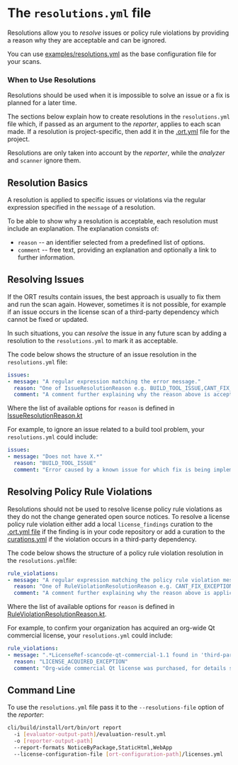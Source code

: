 # The `resolutions.yml` file

Resolutions allow you to *resolve* issues or policy rule violations
by providing a reason why they are acceptable and can be ignored.

You can use [examples/resolutions.yml](examples/resolutions.yml) as the base configuration file for your scans.

### When to Use Resolutions
Resolutions should be used when it is impossible to solve an issue or a fix is planned for a later time.

The sections below explain how to create resolutions in the `resolutions.yml` file
which, if passed as an argument to the _reporter_, applies to each scan made. If a resolution is project-specific,
then add it in the [.ort.yml](config-file-ort-yml.md) file for the project.

Resolutions are only taken into account by the _reporter_, while the _analyzer_ and `scanner` ignore them.

## Resolution Basics

A resolution is applied to specific issues or violations via the regular expression specified
in the `message` of a resolution.

To be able to show why a resolution is acceptable, each resolution must include an explanation. 
The explanation consists of:

* `reason` -- an identifier selected from a predefined list of options. 
* `comment` -- free text, providing an explanation and optionally a link to further information.

## Resolving Issues

If the ORT results contain issues, the best approach is usually to fix them and run the scan again. 
However, sometimes it is not possible, for example if an issue occurs in the license scan
of a third-party dependency which cannot be fixed or updated.

In such situations, you can *resolve* the issue in any future scan by adding a resolution
to the `resolutions.yml` to mark it as acceptable.

The code below shows the structure of an issue resolution in the `resolutions.yml` file:

```yaml
issues:
- message: "A regular expression matching the error message."
  reason: "One of IssueResolutionReason e.g. BUILD_TOOL_ISSUE,CANT_FIX_ISSUE,SCANNER_ISSUE."
  comment: "A comment further explaining why the reason above is acceptable."
```
Where the list of available options for `reason` is defined in
[IssueResolutionReason.kt](../model/src/main/kotlin/config/IssueResolutionReason.kt)

For example, to ignore an issue related to a build tool problem, your `resolutions.yml` could include:

```yaml
issues:
- message: "Does not have X.*"
  reason: "BUILD_TOOL_ISSUE"
  comment: "Error caused by a known issue for which fix is being implemented, see https://github.com/..."
```

## Resolving Policy Rule Violations

Resolutions should not be used to resolve license policy rule violations as they do not
the change generated open source notices.
To resolve a license policy rule violation either add a local `license_findings` curation
to the [.ort.yml file](./config-file-ort-yml.md) if the finding is in your code repository or add a curation to the
[curations.yml](config-file-curations-yml.md) if the violation occurs in a third-party dependency.

The code below shows the structure of a policy rule violation resolution in the `resolutions.yml`file:

```yaml
rule_violations:
- message: "A regular expression matching the policy rule violation message."
  reason: "One of RuleViolationResolutionReason e.g. CANT_FIX_EXCEPTION, DYNAMIC_LINKAGE_EXCEPTION."
  comment: "A comment further explaining why the reason above is applicable."
```

Where the list of available options for `reason` is defined in
[RuleViolationResolutionReason.kt](../model/src/main/kotlin/config/RuleViolationResolutionReason.kt).

For example, to confirm your organization has acquired an org-wide Qt commercial license, your `resolutions.yml` could
include:

```yaml
rule_violations:
- message: ".*LicenseRef-scancode-qt-commercial-1.1 found in 'third-party/qt/LICENSE'.*"
  reason: "LICENSE_ACQUIRED_EXCEPTION"
  comment: "Org-wide commercial Qt license was purchased, for details see https://jira.example.com/issues/SOURCING-1234"
```

## Command Line

To use the `resolutions.yml` file pass it to the `--resolutions-file` option of the _reporter_:

```bash
cli/build/install/ort/bin/ort report
  -i [evaluator-output-path]/evaluation-result.yml
  -o [reporter-output-path]
  --report-formats NoticeByPackage,StaticHtml,WebApp
  --license-configuration-file [ort-configuration-path]/licenses.yml
```
